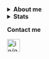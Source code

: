 <details>
<summary><b>About me</b></summary>
<p>Mi nombre es Gabriel Re, tengo 22 años y estudio Licenciatura en Analista de Sistemas en la UBA.</p>

<p>A lo largo de mis cursadas trabaje con lenguajes como: <b>C, Smalltalk, Java, Rust, Python, Oz y Julia</b>.</p>

<p>Actualmente estoy trabajando como desarrollador en solidity (jornada parcial). Combinando herramientas como react y hardhat</p>

---

<p align="center">
<img src="https://i.pinimg.com/736x/9d/d3/93/9dd3938f65d2987751535e963fa4a41c.jpg" alt="About me" width="400px">
</details>

<details>
<summary><b>Stats</b></summary>

<a href="https://github.com/anuraghazra/github-readme-stats">
  <img align="center" src="https://github-readme-stats.vercel.app/api?username=gabriel-re&include_all_commits=true&count_private=true&show_icons=true&theme=great-gatsby" />
</a>
<a href="https://github.com/anuraghazra/convoychat">
  <img align="center" src="https://github-readme-stats.vercel.app/api/top-langs/?username=gabriel-re&langs_count=10&layout=compact&theme=great-gatsby" />
</a>

</details>

<b>Contact me</b>

<a href="https://www.linkedin.com/in/gabriel-re-b076441b3/">
<img align="left" alt="in/gabriel-re/" height="30px" src="https://image.flaticon.com/icons/png/512/174/174857.png"/>
</a>
